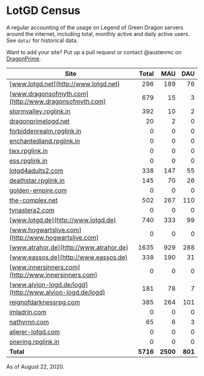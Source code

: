 # LotGD Census
A regular accounting of the usage on Legend of Green Dragon servers around the internet, including total, monthly active and daily active users. See `data/` for historical data.

Want to add your site? Put up a pull request or contact @austenmc on [DragonPrime](http://dragonprime.net).


Site | Total | MAU | DAU
--- | ---:| ---:| ---:
[www.lotgd.net](http://www.lotgd.net)|296|189|76
[www.dragonsofmyth.com](http://www.dragonsofmyth.com)|679|15|3
[stormvalley.rpglink.in](http://stormvalley.rpglink.in)|392|10|2
[dragonprimelogd.net](http://dragonprimelogd.net)|20|2|0
[forbiddenrealm.rpglink.in](http://forbiddenrealm.rpglink.in)|0|0|0
[enchantedland.rpglink.in](http://enchantedland.rpglink.in)|0|0|0
[twx.rpglink.in](http://twx.rpglink.in)|0|0|0
[ess.rpglink.in](http://ess.rpglink.in)|0|0|0
[lotgd4adults2.com](http://lotgd4adults2.com)|338|147|55
[deathstar.rpglink.in](http://deathstar.rpglink.in)|145|70|26
[golden-empire.com](http://golden-empire.com)|0|0|0
[the-complex.net](http://the-complex.net)|502|267|110
[tynastera2.com](http://tynastera2.com)|0|0|0
[www.lotgd.de](http://www.lotgd.de)|740|333|99
[www.hogwartslive.com](http://www.hogwartslive.com)|0|0|0
[www.atrahor.de](http://www.atrahor.de)|1635|929|288
[www.eassos.de](http://www.eassos.de)|338|190|31
[www.innersinners.com](http://www.innersinners.com)|0|0|0
[www.alvion-logd.de/logd](http://www.alvion-logd.de/logd)|181|78|7
[reignofdarknessrpg.com](http://reignofdarknessrpg.com)|385|264|101
[imladrin.com](http://imladrin.com)|0|0|0
[nathyrnn.com](http://nathyrnn.com)|65|6|3
[aljerer-lotgd.com](http://aljerer-lotgd.com)|0|0|0
[onering.rpglink.in](http://onering.rpglink.in)|0|0|0
**Total**|**5716**|**2500**|**801**

As of August 22, 2020.
